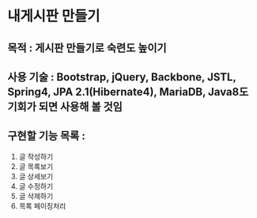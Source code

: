 # 내게시판 만들기

## 목적 : 게시판 만들기로 숙련도 높이기

## 사용 기술 : Bootstrap, jQuery, Backbone, JSTL, Spring4, JPA 2.1(Hibernate4), MariaDB, Java8도 기회가 되면 사용해 볼 것임

## 구현할 기능 목록 :
1. 글 작성하기
2. 글 목록보기
3. 글 상세보기
4. 글 수정하기
5. 글 삭제하기
6. 목록 페이징처리
